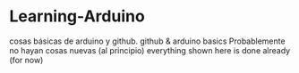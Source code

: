 # Learning-Arduino
cosas básicas de arduino y github.
github & arduino basics 
Probablemente no hayan cosas nuevas (al principio)
everything shown here is done already (for now)
